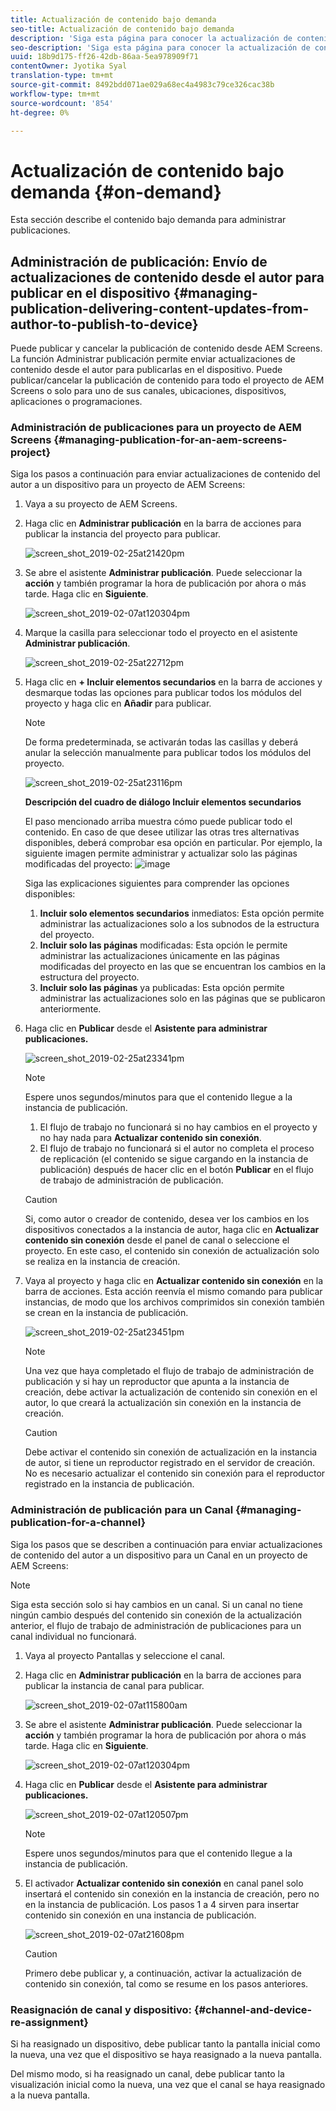 ```yaml
---
title: Actualización de contenido bajo demanda
seo-title: Actualización de contenido bajo demanda
description: 'Siga esta página para conocer la actualización de contenido bajo demanda.  '
seo-description: 'Siga esta página para conocer la actualización de contenido bajo demanda.  '
uuid: 18b9d175-ff26-42db-86aa-5ea978909f71
contentOwner: Jyotika Syal
translation-type: tm+mt
source-git-commit: 8492bdd071ae029a68ec4a4983c79ce326cac38b
workflow-type: tm+mt
source-wordcount: '854'
ht-degree: 0%

---
```



# Actualización de contenido bajo demanda {#on-demand}

Esta sección describe el contenido bajo demanda para administrar publicaciones.

## Administración de publicación: Envío de actualizaciones de contenido desde el autor para publicar en el dispositivo {#managing-publication-delivering-content-updates-from-author-to-publish-to-device}

Puede publicar y cancelar la publicación de contenido desde AEM Screens. La función Administrar publicación permite enviar actualizaciones de contenido desde el autor para publicarlas en el dispositivo. Puede publicar/cancelar la publicación de contenido para todo el proyecto de AEM Screens o solo para uno de sus canales, ubicaciones, dispositivos, aplicaciones o programaciones.

### Administración de publicaciones para un proyecto de AEM Screens {#managing-publication-for-an-aem-screens-project}

Siga los pasos a continuación para enviar actualizaciones de contenido del autor a un dispositivo para un proyecto de AEM Screens:

1. Vaya a su proyecto de AEM Screens.
1. Haga clic en **Administrar publicación** en la barra de acciones para publicar la instancia del proyecto para publicar.

   ![screen_shot_2019-02-25at21420pm](assets/screen_shot_2019-02-25at21420pm.png)

1. Se abre el asistente **Administrar publicación**. Puede seleccionar la **acción** y también programar la hora de publicación por ahora o más tarde. Haga clic en **Siguiente**. 

   ![screen_shot_2019-02-07at120304pm](assets/screen_shot_2019-02-07at120304pm.png)

1. Marque la casilla para seleccionar todo el proyecto en el asistente **Administrar publicación**.

   ![screen_shot_2019-02-25at22712pm](assets/screen_shot_2019-02-25at22712pm.png)

1. Haga clic en **+ Incluir elementos secundarios** en la barra de acciones y desmarque todas las opciones para publicar todos los módulos del proyecto y haga clic en **Añadir** para publicar.

   >[!NOTE]
   >
   >De forma predeterminada, se activarán todas las casillas y deberá anular la selección manualmente para publicar todos los módulos del proyecto.

   ![screen_shot_2019-02-25at23116pm](assets/screen_shot_2019-02-25at23116pm.png)

   **Descripción del cuadro de diálogo Incluir elementos secundarios**

   El paso mencionado arriba muestra cómo puede publicar todo el contenido. En caso de que desee utilizar las otras tres alternativas disponibles, deberá comprobar esa opción en particular.
Por ejemplo, la siguiente imagen permite administrar y actualizar solo las páginas modificadas del proyecto:
   ![image](assets/author-publish-manage.png)

   Siga las explicaciones siguientes para comprender las opciones disponibles:

   1. **Incluir solo elementos secundarios** inmediatos: Esta opción permite administrar las actualizaciones solo a los subnodos de la estructura del proyecto.
   1. **Incluir solo las páginas** modificadas: Esta opción le permite administrar las actualizaciones únicamente en las páginas modificadas del proyecto en las que se encuentran los cambios en la estructura del proyecto.
   1. **Incluir solo las páginas** ya publicadas: Esta opción permite administrar las actualizaciones solo en las páginas que se publicaron anteriormente.


1. Haga clic en **Publicar** desde el **Asistente para administrar publicaciones.**

   ![screen_shot_2019-02-25at23341pm](assets/screen_shot_2019-02-25at23341pm.png)

   >[!NOTE]
   >
   >Espere unos segundos/minutos para que el contenido llegue a la instancia de publicación.
   >
   >
   >    1. El flujo de trabajo no funcionará si no hay cambios en el proyecto y no hay nada para **Actualizar contenido sin conexión**.
   >    1. El flujo de trabajo no funcionará si el autor no completa el proceso de replicación (el contenido se sigue cargando en la instancia de publicación) después de hacer clic en el botón **Publicar** en el flujo de trabajo de administración de publicación.


   >[!CAUTION]
   >Si, como autor o creador de contenido, desea ver los cambios en los dispositivos conectados a la instancia de autor, haga clic en **Actualizar contenido sin conexión** desde el panel de canal o seleccione el proyecto. En este caso, el contenido sin conexión de actualización solo se realiza en la instancia de creación.

1. Vaya al proyecto y haga clic en **Actualizar contenido sin conexión** en la barra de acciones. Esta acción reenvía el mismo comando para publicar instancias, de modo que los archivos comprimidos sin conexión también se crean en la instancia de publicación.

   ![screen_shot_2019-02-25at23451pm](assets/screen_shot_2019-02-25at23451pm.png)


   >[!NOTE]
   >
   >Una vez que haya completado el flujo de trabajo de administración de publicación y si hay un reproductor que apunta a la instancia de creación, debe activar la actualización de contenido sin conexión en el autor, lo que creará la actualización sin conexión en la instancia de creación.

   >[!CAUTION]
   >
   >Debe activar el contenido sin conexión de actualización en la instancia de autor, si tiene un reproductor registrado en el servidor de creación. No es necesario actualizar el contenido sin conexión para el reproductor registrado en la instancia de publicación.

### Administración de publicación para un Canal {#managing-publication-for-a-channel}

Siga los pasos que se describen a continuación para enviar actualizaciones de contenido del autor a un dispositivo para un Canal en un proyecto de AEM Screens:

>[!NOTE]
>
>Siga esta sección solo si hay cambios en un canal. Si un canal no tiene ningún cambio después del contenido sin conexión de la actualización anterior, el flujo de trabajo de administración de publicaciones para un canal individual no funcionará.

1. Vaya al proyecto Pantallas y seleccione el canal.
1. Haga clic en **Administrar publicación** en la barra de acciones para publicar la instancia de canal para publicar.

   ![screen_shot_2019-02-07at115800am](assets/screen_shot_2019-02-07at115800am.png)

1. Se abre el asistente **Administrar publicación**. Puede seleccionar la **acción** y también programar la hora de publicación por ahora o más tarde. Haga clic en **Siguiente**. 

   ![screen_shot_2019-02-07at120304pm](assets/screen_shot_2019-02-07at120304pm.png)

1. Haga clic en **Publicar** desde el **Asistente para administrar publicaciones.**

   ![screen_shot_2019-02-07at120507pm](assets/screen_shot_2019-02-07at120507pm.png)

   >[!NOTE]
   >
   >Espere unos segundos/minutos para que el contenido llegue a la instancia de publicación.

1. El activador **Actualizar contenido sin conexión** en canal panel solo insertará el contenido sin conexión en la instancia de creación, pero no en la instancia de publicación. Los pasos 1 a 4 sirven para insertar contenido sin conexión en una instancia de publicación.

   ![screen_shot_2019-02-07at21608pm](assets/screen_shot_2019-02-07at21608pm.png)

   >[!CAUTION]
   >
   >Primero debe publicar y, a continuación, activar la actualización de contenido sin conexión, tal como se resume en los pasos anteriores.

### Reasignación de canal y dispositivo: {#channel-and-device-re-assignment}

Si ha reasignado un dispositivo, debe publicar tanto la pantalla inicial como la nueva, una vez que el dispositivo se haya reasignado a la nueva pantalla.

Del mismo modo, si ha reasignado un canal, debe publicar tanto la visualización inicial como la nueva, una vez que el canal se haya reasignado a la nueva pantalla.